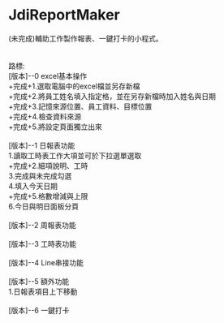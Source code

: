 # JdiReportMaker <br>
 (未完成)輔助工作製作報表、一鍵打卡的小程式。<br><br>   
路標:<br>
[版本]--0 excel基本操作<br>
+完成+1.選取電腦中的excel檔並另存新檔  <br>
+完成+2.將員工姓名填入指定格，並在另存新檔時加入姓名與日期 <br>
+完成+3.記憶來源位置、員工資料、目標位置   
+完成+4.檢查資料來源<br>
+完成+5.將設定頁面獨立出來<br>
<br>
[版本]--1 日報表功能<br>
1.讀取工時表工作大項並可於下拉選單選取<br>
+完成+2.細項說明、工時<br>
3.完成與未完成勾選<br>
4.填入今天日期<br>
+完成+5.格數增減與上限<br>
6.今日與明日面板分頁<br>
<br>
[版本]--2 周報表功能<br>
<br>
[版本]--3 工時表功能<br>
<br>
[版本]--4 Line串接功能<br>
<br>
[版本]--5 額外功能<br>
1.日報表項目上下移動<br>
<br>
[版本]--6 一鍵打卡
